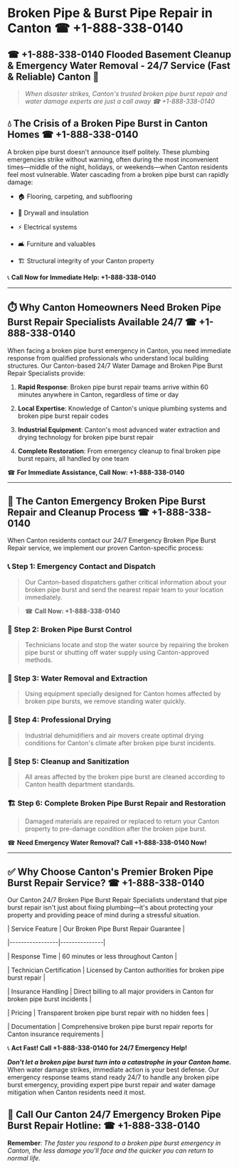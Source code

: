 # Broken Pipe & Burst Pipe Repair in Canton ☎ +1-888-338-0140  
## ☎ +1-888-338-0140 Flooded Basement Cleanup & Emergency Water Removal - 24/7 Service (Fast & Reliable) Canton 🚨  

> *When disaster strikes, Canton's trusted broken pipe burst repair and water damage experts are just a call away ☎ +1-888-338-0140*  

## 💧 The Crisis of a Broken Pipe Burst in Canton Homes ☎ +1-888-338-0140  

A broken pipe burst doesn't announce itself politely. These plumbing emergencies strike without warning, often during the most inconvenient times—middle of the night, holidays, or weekends—when Canton residents feel most vulnerable. Water cascading from a broken pipe burst can rapidly damage:  

* 🏠 Flooring, carpeting, and subflooring  
* 🧱 Drywall and insulation  
* ⚡ Electrical systems  
* 🛋️ Furniture and valuables  
* 🏗️ Structural integrity of your Canton property  

📞 **Call Now for Immediate Help: +1-888-338-0140**  

---  

## ⏱️ Why Canton Homeowners Need Broken Pipe Burst Repair Specialists Available 24/7 ☎ +1-888-338-0140  

When facing a broken pipe burst emergency in Canton, you need immediate response from qualified professionals who understand local building structures. Our Canton-based 24/7 Water Damage and Broken Pipe Burst Repair Specialists provide:  

1. **Rapid Response**: Broken pipe burst repair teams arrive within 60 minutes anywhere in Canton, regardless of time or day  
2. **Local Expertise**: Knowledge of Canton's unique plumbing systems and broken pipe burst repair codes  
3. **Industrial Equipment**: Canton's most advanced water extraction and drying technology for broken pipe burst repair  
4. **Complete Restoration**: From emergency cleanup to final broken pipe burst repairs, all handled by one team  

☎ **For Immediate Assistance, Call Now: +1-888-338-0140**  

---  

## 🔧 The Canton Emergency Broken Pipe Burst Repair and Cleanup Process ☎ +1-888-338-0140  

When Canton residents contact our 24/7 Emergency Broken Pipe Burst Repair service, we implement our proven Canton-specific process:  

### 📞 Step 1: Emergency Contact and Dispatch  
> Our Canton-based dispatchers gather critical information about your broken pipe burst and send the nearest repair team to your location immediately.  
> ☎ **Call Now: +1-888-338-0140**  

### 🚿 Step 2: Broken Pipe Burst Control  
> Technicians locate and stop the water source by repairing the broken pipe burst or shutting off water supply using Canton-approved methods.  

### 🌊 Step 3: Water Removal and Extraction  
> Using equipment specially designed for Canton homes affected by broken pipe bursts, we remove standing water quickly.  

### 💨 Step 4: Professional Drying  
> Industrial dehumidifiers and air movers create optimal drying conditions for Canton's climate after broken pipe burst incidents.  

### 🧼 Step 5: Cleanup and Sanitization  
> All areas affected by the broken pipe burst are cleaned according to Canton health department standards.  

### 🏗️ Step 6: Complete Broken Pipe Burst Repair and Restoration  
> Damaged materials are repaired or replaced to return your Canton property to pre-damage condition after the broken pipe burst.  

☎ **Need Emergency Water Removal? Call +1-888-338-0140 Now!**  

---  

## ✅ Why Choose Canton's Premier Broken Pipe Burst Repair Service? ☎ +1-888-338-0140  

Our Canton 24/7 Broken Pipe Burst Repair Specialists understand that pipe burst repair isn't just about fixing plumbing—it's about protecting your property and providing peace of mind during a stressful situation.  

| Service Feature | Our Broken Pipe Burst Repair Guarantee |  
|-----------------|---------------|  
| Response Time | 60 minutes or less throughout Canton |  
| Technician Certification | Licensed by Canton authorities for broken pipe burst repair |  
| Insurance Handling | Direct billing to all major providers in Canton for broken pipe burst incidents |  
| Pricing | Transparent broken pipe burst repair with no hidden fees |  
| Documentation | Comprehensive broken pipe burst repair reports for Canton insurance requirements |  

📞 **Act Fast! Call +1-888-338-0140 for 24/7 Emergency Help!**  

***Don't let a broken pipe burst turn into a catastrophe in your Canton home.*** When water damage strikes, immediate action is your best defense. Our emergency response teams stand ready 24/7 to handle any broken pipe burst emergency, providing expert pipe burst repair and water damage mitigation when Canton residents need it most.  

## 📱 Call Our Canton 24/7 Emergency Broken Pipe Burst Repair Hotline: ☎ +1-888-338-0140  

**Remember**: *The faster you respond to a broken pipe burst emergency in Canton, the less damage you'll face and the quicker you can return to normal life.*